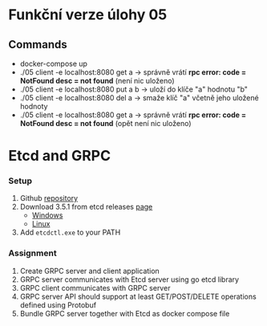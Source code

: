 # Funkční verze úlohy 05
## Commands
- docker-compose up
- ./05 client -e localhost:8080 get a -> správně vrátí **rpc error: code = NotFound desc = not found** (není nic uloženo)
- ./05 client -e localhost:8080 put a b -> uloží do klíče "a" hodnotu "b"
- ./05 client -e localhost:8080 del a -> smaže klíč "a" včetně jeho uložené hodnoty
- ./05 client -e localhost:8080 get a -> správně vrátí **rpc error: code = NotFound desc = not found** (opět není nic uloženo)


# Etcd and GRPC

### Setup

1. Github [repository](https://github.com/etcd-io/etcd)
2. Download 3.5.1 from etcd releases [page](https://github.com/etcd-io/etcd/releases)
    * [Windows](https://github.com/etcd-io/etcd/releases/download/v3.5.1/etcd-v3.5.1-windows-amd64.zip)
    * [Linux](https://github.com/etcd-io/etcd/releases/download/v3.5.1/etcd-v3.5.1-linux-amd64.tar.gz)
3. Add `etcdctl.exe` to your PATH


### Assignment

1. Create GRPC server and client application
2. GRPC server communicates with Etcd server using go etcd library
3. GRPC client communicates with GRPC server
4. GRPC server API should support at least GET/POST/DELETE operations defined using Protobuf
5. Bundle GRPC server together with Etcd as docker compose file